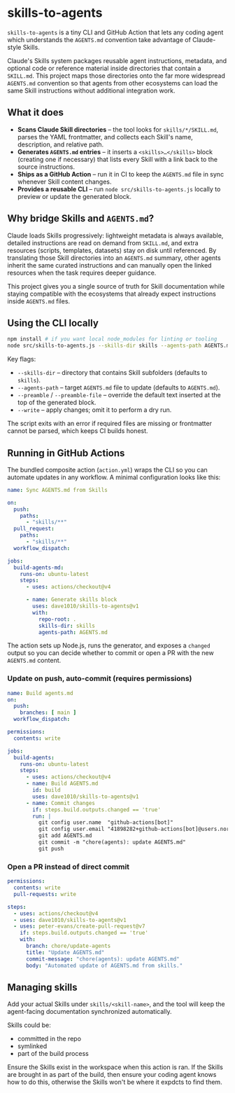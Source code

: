# skills-to-agents

`skills-to-agents` is a tiny CLI and GitHub Action that lets any coding agent which understands the `AGENTS.md` convention take advantage of Claude-style Skills.

Claude's Skills system packages reusable agent instructions, metadata, and optional code or reference material inside directories that contain a `SKILL.md`. This project maps those directories onto the far more widespread `AGENTS.md` convention so that agents from other ecosystems can load the same Skill instructions without additional integration work.

## What it does

* **Scans Claude Skill directories** – the tool looks for `skills/*/SKILL.md`, parses the YAML frontmatter, and collects each Skill's name, description, and relative path.
* **Generates `AGENTS.md` entries** – it inserts a `<skills>…</skills>` block (creating one if necessary) that lists every Skill with a link back to the source instructions.
* **Ships as a GitHub Action** – run it in CI to keep the `AGENTS.md` file in sync whenever Skill content changes.
* **Provides a reusable CLI** – run `node src/skills-to-agents.js` locally to preview or update the generated block.

## Why bridge Skills and `AGENTS.md`?

Claude loads Skills progressively: lightweight metadata is always available, detailed instructions are read on demand from `SKILL.md`, and extra resources (scripts, templates, datasets) stay on disk until referenced. By translating those Skill directories into an `AGENTS.md` summary, other agents inherit the same curated instructions and can manually open the linked resources when the task requires deeper guidance.

This project gives you a single source of truth for Skill documentation while staying compatible with the ecosystems that already expect instructions inside `AGENTS.md` files.

## Using the CLI locally

```bash
npm install # if you want local node_modules for linting or tooling
node src/skills-to-agents.js --skills-dir skills --agents-path AGENTS.md --write
```

Key flags:

* `--skills-dir` – directory that contains Skill subfolders (defaults to `skills`).
* `--agents-path` – target `AGENTS.md` file to update (defaults to `AGENTS.md`).
* `--preamble` / `--preamble-file` – override the default text inserted at the top of the generated block.
* `--write` – apply changes; omit it to perform a dry run.

The script exits with an error if required files are missing or frontmatter cannot be parsed, which keeps CI builds honest.

## Running in GitHub Actions

The bundled composite action (`action.yml`) wraps the CLI so you can automate updates in any workflow. A minimal configuration looks like this:

```yaml
name: Sync AGENTS.md from Skills

on:
  push:
    paths:
      - "skills/**"
  pull_request:
    paths:
      - "skills/**"
  workflow_dispatch:

jobs:
  build-agents-md:
    runs-on: ubuntu-latest
    steps:
      - uses: actions/checkout@v4

      - name: Generate skills block
        uses: dave1010/skills-to-agents@v1
        with:
          repo-root: .
          skills-dir: skills
          agents-path: AGENTS.md
```

The action sets up Node.js, runs the generator, and exposes a `changed` output so you can decide whether to commit or open a PR with the new `AGENTS.md` content.

### Update on push, auto-commit (requires permissions)

```yaml
name: Build agents.md
on:
  push:
    branches: [ main ]
  workflow_dispatch:

permissions:
  contents: write

jobs:
  build-agents:
    runs-on: ubuntu-latest
    steps:
      - uses: actions/checkout@v4
      - name: Build AGENTS.md
        id: build
        uses: dave1010/skills-to-agents@v1
      - name: Commit changes
        if: steps.build.outputs.changed == 'true'
        run: |
          git config user.name  "github-actions[bot]"
          git config user.email "41898282+github-actions[bot]@users.noreply.github.com"
          git add AGENTS.md
          git commit -m "chore(agents): update AGENTS.md"
          git push
```

### Open a PR instead of direct commit

```yaml
permissions:
  contents: write
  pull-requests: write

steps:
  - uses: actions/checkout@v4
  - uses: dave1010/skills-to-agents@v1
  - uses: peter-evans/create-pull-request@v7
    if: steps.build.outputs.changed == 'true'
    with:
      branch: chore/update-agents
      title: "Update AGENTS.md"
      commit-message: "chore(agents): update AGENTS.md"
      body: "Automated update of AGENTS.md from skills."
```

## Managing skills

Add your actual Skills under `skills/<skill-name>`, and the tool will keep the agent-facing documentation synchronized automatically.

Skills could be:

- committed in the repo
- symlinked
- part of the build process

Ensure the Skills exist in the workspace when this action is ran.
If the Skills are brought in as part of the build, then ensure your coding agent knows how to do this, otherwise the Skills won't be where it expdcts to find them.


